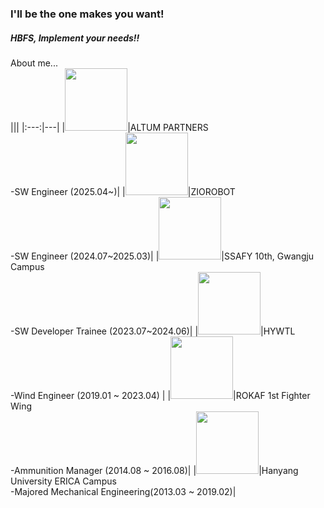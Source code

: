 ### I'll be the one makes you want!  
##### HBFS, Implement your needs!!  
  
About me...  
|||
|:---:|---|
|<img src="http://www.altumpartners.co.kr/images/ci/img-ci.png" height="auto" width="100">|ALTUM PARTNERS </br>-SW Engineer (2025.04~)|
|<img src="https://www.ziorobot.com/images/logo_zio_robot.png" height="auto" width="100">|ZIOROBOT </br>-SW Engineer (2024.07~2025.03)|
|<img src="https://img.kr.news.samsung.com/kr/wp-content/uploads/2021/01/%E2%98%85ssafy_logo.jpg" height="autopx" width="100px">|SSAFY 10th, Gwangju Campus</br>-SW Developer Trainee (2023.07~2024.06)|
|<img src="https://res.cloudinary.com/linkareer/image/fetch/f_auto,q_50/https://api.linkareer.com/attachments/233699" height="autopx" width="100px">|HYWTL</br>-Wind Engineer (2019.01 ~ 2023.04)  |
|<img src="https://i.namu.wiki/i/ekJibq-HbY06ZzykP8ISCaOBS6_0hEnJaKvQPj1eub_T8ybth32ajCvFHZxKApdejtXmtGUjKNGQaLTVvmVxNvFimCoxsXioz0AfH1IWI9a-8Fo85ldQGY1jtc-KX22fYzsQwvVk-z0i9dVmRTV6i5IvsPByUyyU4vFB6q06ofI.webp" height="auto" width="100px">|ROKAF 1st Fighter Wing</br> -Ammunition Manager (2014.08 ~ 2016.08)|
|<img src="[https://www.hanyang.ac.kr/html-repositories/images/custom/introduction/img_hy0104_02_0208.png](https://i.namu.wiki/i/ekJibq-HbY06ZzykP8ISCTGvusqlGFMMZoZnmej5i74gmMql3HU5BpkFFHYIjCdu3NPmz_Vj90vkMO50pEEwFSCnb2y35CXDvHhQUqfmE2qJqf-WCtztvZ4S_dgVyjq0Oqq6nbrgdmkHZydYymRhKhZ37lc-lkzMOem7Skgo8qA.svg)" height="auto" width="100px">|Hanyang University ERICA Campus</br> -Majored Mechanical Engineering(2013.03 ~ 2019.02)|

<!--
</br><img src="https://img.kr.news.samsung.com/kr/wp-content/uploads/2021/01/%E2%98%85ssafy_logo.jpg" height="100px" width="177px">  
SSAFY 10th, Gwamgju Campus  
-SW Developer Trainee (2023.7~)  
</br>  

</br><img src="https://res.cloudinary.com/linkareer/image/fetch/f_auto,q_50/https://api.linkareer.com/attachments/233699" height="100px" width="157px">  
HYWTL  
-Wind Engineer (2019.1 ~ 2023.4)  
</br>  

</br><img src="https://i.namu.wiki/i/J29SgA0seR-GkyroX_p7T6MGUc7yYFF87eXLCE5L1QUnrVdDdCMIwtZ0PuYWvU9z956w2DDYwkPsFLH0UAGV8DZCMfF0_ammAyIMgE0Hesn0x2gL-3azJDez1vUJ0Q8wMzXfBCAy1C7G-OOafHDLQQ.webp" height="100px" width="100px"> 
 
ROKAF 1st Fighter Wing  
-Annunition Manager (2014.8 ~ 2016.8)
</br>  

</br><img src="https://www.hanyang.ac.kr/html-repositories/images/custom/introduction/img_hy0104_02_0102.png" height="100px" width="100px">  
Hanyang University ERICA Campus  
-Majored Mechanical Engineering(2013.3 ~ 2019.2)
</br>  
-->
